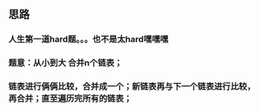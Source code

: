 ## 思路

### 人生第一道hard题。。。也不是太hard嘿嘿嘿

### 题意：从小到大 合并n个链表； 
### 链表进行俩俩比较，合并成一个；新链表再与下一个链表进行比较，再合并；直至遍历完所有的链表；